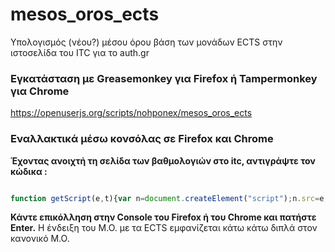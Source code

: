 mesos_oros_ects
===============
Υπολογισμός (νέου?) μέσου όρου βάση των μονάδων ECTS στην ιστοσελίδα του ITC για το auth.gr

### Εγκατάσταση με Greasemonkey για Firefox ή Tampermonkey για Chrome ###
https://openuserjs.org/scripts/nohponex/mesos_oros_ects

### Εναλλακτικά μέσω κονσόλας σε Firefox και Chrome ###
**Έχοντας ανοιχτή τη σελίδα των βαθμολογιών στo itc, αντιγράψτε τον κώδικα :**

```javascript

function getScript(e,t){var n=document.createElement("script");n.src=e;var r=document.getElementsByTagName("head")[0],i=false;n.onload=n.onreadystatechange=function(){if(!i&&(!this.readyState||this.readyState=="loaded"||this.readyState=="complete")){i=true;t();n.onload=n.onreadystatechange=null;r.removeChild(n)}};r.appendChild(n)}function average_calculation(){var e=$('#mainTable>tbody>tr:nth-child(2) table>tbody>tr[height="25"]:not(.italicHeader)');if(!e){return}var t=0;var n=0;var r=0;var i=0;for(var s=0,o=e.length;s<o;++s){var u=$(e[s]);var a=parseInt($.trim(u.children("td")[5].innerHTML));var f=$.trim($(u.children("td")[6]).children("span")[0].innerHTML).replace(",",".");if($.isNumeric(f)){f=parseFloat(f);if(f>=5){i+=f*a;r+=a;t+=f;++n}}}var l=Math.round(t/n*100)/100;var c=Math.round(i/r*100)/100;var h=$('#mainTable>tbody>tr:nth-child(2) table>tbody>tr[height="20"]:last > td:last > b');if(!h){alert("Νέος Μέσος Όρος (ECTS) :"+c)}else{h.append(' Νέος Μέσος Όρος (ECTS) : <span class="error">'+c+"</span>")}}if(typeof jQuery=="undefined"){getScript("//ajax.googleapis.com/ajax/libs/jquery/1.11.1/jquery.min.js",average_calculation)}else{average_calculation()}

```


**Κάντε επικόλληση στην Console του Firefox ή του Chrome και πατήστε Enter.**
Η ένδειξη του Μ.Ο. με τα ECTS εμφανίζεται κάτω κάτω διπλά στον κανονικό Μ.Ο.

